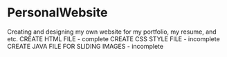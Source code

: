 # PersonalWebsite
Creating and designing my own website for my portfolio, my resume, and etc.
CREATE HTML FILE - complete
CREATE CSS STYLE FILE - incomplete
CREATE JAVA FILE FOR SLIDING IMAGES - incomplete
